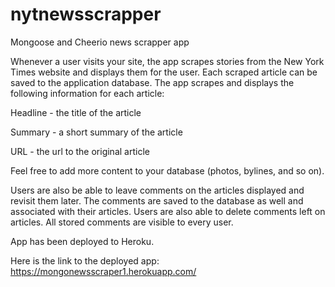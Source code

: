 # nytnewsscrapper
Mongoose and Cheerio news scrapper app

Whenever a user visits your site, the app scrapes stories from the New York Times website and displays them for the user. Each scraped article can be saved to the application database. The app scrapes and displays the following information for each article:


Headline - the title of the article


Summary - a short summary of the article


URL - the url to the original article


Feel free to add more content to your database (photos, bylines, and so on).


Users are also be able to leave comments on the articles displayed and revisit them later. The comments are saved to the database as well and associated with their articles. Users are also able to delete comments left on articles. All stored comments are visible to every user.

App has been deployed to Heroku. 

Here is the link to the deployed app: https://mongonewsscraper1.herokuapp.com/